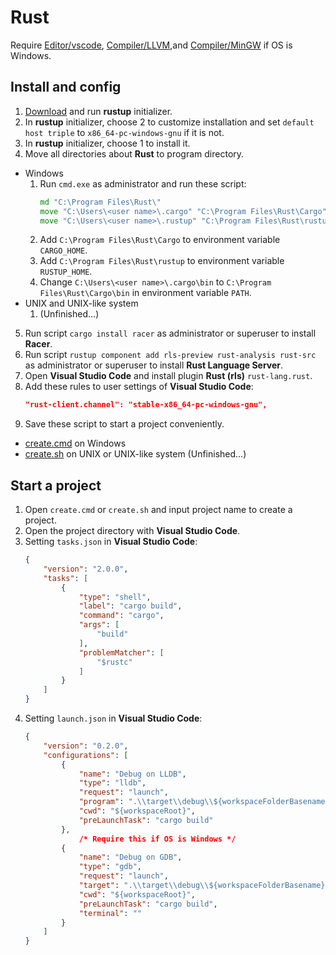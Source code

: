 # Rust
Require [Editor/vscode](../Editor/vscode.md), [Compiler/LLVM](../Compiler/LLVM.md),and [Compiler/MinGW](../Compiler/MinGW.md) if OS is Windows.
## Install and config
1. [Download](https://static.rust-lang.org/rustup/dist/x86_64-pc-windows-gnu/rustup-init.exe) and run **rustup** initializer.
2. In **rustup** initializer, choose 2 to customize installation and set `default host triple` to `x86_64-pc-windows-gnu` if it is not.
3. In **rustup** initializer, choose 1 to install it.
4. Move all directories about **Rust** to program directory.
  * Windows
    1. Run `cmd.exe` as administrator and run these script:
        ```cmd
        md "C:\Program Files\Rust\"
        move "C:\Users\<user name>\.cargo" "C:\Program Files\Rust\Cargo"
        move "C:\Users\<user name>\.rustup" "C:\Program Files\Rust\rustup"
        ```
    2. Add `C:\Program Files\Rust\Cargo` to environment variable `CARGO_HOME`.
    3. Add `C:\Program Files\Rust\rustup` to environment variable `RUSTUP_HOME`.
    3. Change `C:\Users\<user name>\.cargo\bin` to `C:\Program Files\Rust\Cargo\bin` in environment variable `PATH`.
  * UNIX and UNIX-like system
    1. (Unfinished...)
5. Run script `cargo install racer` as administrator or superuser to install **Racer**.
6. Run script `rustup component add rls-preview rust-analysis rust-src` as administrator or superuser to install **Rust Language Server**.
7. Open **Visual Studio Code** and install plugin **Rust (rls)** `rust-lang.rust`.
8. Add these rules to user settings of **Visual Studio Code**:
    ```json
    "rust-client.channel": "stable-x86_64-pc-windows-gnu",
    ```
9. Save these script to start a project conveniently.
  * [create.cmd](Rust/create.cmd) on Windows
  * [create.sh](Rust/create.sh) on UNIX or UNIX-like system (Unfinished...)
## Start a project
1. Open `create.cmd` or `create.sh` and input project name to create a project.
2. Open the project directory with **Visual Studio Code**.
3. Setting `tasks.json` in **Visual Studio Code**:
    ```json
    {
    	"version": "2.0.0",
    	"tasks": [
    		{
    			"type": "shell",
    			"label": "cargo build",
    			"command": "cargo",
    			"args": [
    				"build"
    			],
    			"problemMatcher": [
    				"$rustc"
    			]
    		}
    	]
    }
    ```
5. Setting `launch.json` in **Visual Studio Code**:
    ```json
    {
    	"version": "0.2.0",
    	"configurations": [
    		{
    			"name": "Debug on LLDB",
    			"type": "lldb",
    			"request": "launch",
    			"program": ".\\target\\debug\\${workspaceFolderBasename}.exe",
    			"cwd": "${workspaceRoot}",
    			"preLaunchTask": "cargo build"
    		},
		        /* Require this if OS is Windows */
    		{
    			"name": "Debug on GDB",
    			"type": "gdb",
    			"request": "launch",
    			"target": ".\\target\\debug\\${workspaceFolderBasename}.exe",
    			"cwd": "${workspaceRoot}",
    			"preLaunchTask": "cargo build",
    			"terminal": ""
    		}
    	]
    }
    ```
    
